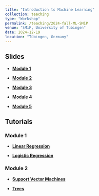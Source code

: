 ```yaml
---
title: "Introduction to Machine Learning"
collection: teaching
type: "Workshop"
permalink: /teaching/2024-fall-ML-SMiP
venue: "SMiP, University of Tübingen"
date: 2024-12-19
location: "Tübingen, Germany"
---
```


<!-- {% include base_path %} -->

<!-- naive password protection -->
<script>
    const password = "Hastie_Tibshirani";

    document.addEventListener("DOMContentLoaded", function() {
        const userPassword = prompt("Enter password to access this page:");
        if (userPassword !== password) {
            document.body.innerHTML = "<h1>Access Denied</h1>";
        }
    });
</script>



## Slides

- <b><a href='/files/2024-fall-ML-SMiP/module1.pdf'>Module 1</a></b>

- <b><a href='/files/2024-fall-ML-SMiP/module2.pdf'>Module 2</a></b>

- <b><a href='/files/2024-fall-ML-SMiP/module3.pdf'>Module 3</a></b>

- <b><a href='/files/2024-fall-ML-SMiP/module4.pdf'>Module 4</a></b>

- <b><a href='/files/2024-fall-ML-SMiP/module5.pdf'>Module 5</a></b>



## Tutorials

### Module 1

- <b><a href='/files/2024-fall-ML-SMiP/module1-linear_regression.Rmd'>Linear Regression</a></b>
  <!-- - <b><a href='/files/2024-fall-ML-SMiP/module1-linear_regression-SOLUTION.Rmd'>Solution</a></b> -->

- <b><a href='/files/2024-fall-ML-SMiP/module1-logistic_regression.Rmd'>Logistic Regression</a></b>
  <!-- - <b><a href='/files/2024-fall-ML-SMiP/module1-linear_regression-SOLUTION.Rmd'>Solution</a></b> -->

### Module 2

- <b><a href='/files/2024-fall-ML-SMiP/module2-SVM.Rmd'>Support Vector Machines</a></b>
  <!-- - <b><a href='/files/2024-fall-ML-SMiP/module2-SVM-SOLUTION.Rmd'>Solution</a></b> -->

- <b><a href='/files/2024-fall-ML-SMiP/module2-trees.Rmd'>Trees</a></b>
  <!-- - <b><a href='/files/2024-fall-ML-SMiP/module2-trees-SOLUTION.Rmd'>Solution</a></b> -->

